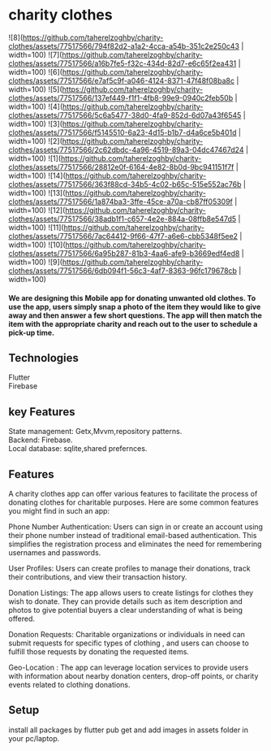 

# charity clothes
![8](https://github.com/taherelzoghby/charity-clothes/assets/77517566/794f82d2-a1a2-4cca-a54b-351c2e250c43 | width=100)
![7](https://github.com/taherelzoghby/charity-clothes/assets/77517566/a16b7fe5-f32c-434d-82d7-e6c65f2ea431 | width=100)
![6](https://github.com/taherelzoghby/charity-clothes/assets/77517566/e7af5c9f-a046-4124-8371-47f48f08ba8c | width=100)
![5](https://github.com/taherelzoghby/charity-clothes/assets/77517566/137ef449-f1f1-4fb8-99e9-0940c2feb50b | width=100)
![4](https://github.com/taherelzoghby/charity-clothes/assets/77517566/5c6a5477-38d0-4fa9-852d-6d07a43f6545 | width=100)
![3](https://github.com/taherelzoghby/charity-clothes/assets/77517566/f5145510-6a23-4d15-b1b7-d4a6ce5b401d | width=100)
![2](https://github.com/taherelzoghby/charity-clothes/assets/77517566/2c62dbdc-4a96-4519-89a3-04dc47467d24 | width=100)
![1](https://github.com/taherelzoghby/charity-clothes/assets/77517566/28812e0f-6164-4e82-8b0d-9bc941151f7f | width=100)
![14](https://github.com/taherelzoghby/charity-clothes/assets/77517566/363f88cd-34b5-4c02-b65c-515e552ac76b | width=100)
![13](https://github.com/taherelzoghby/charity-clothes/assets/77517566/1a874ba3-3ffe-45ce-a70a-cb87ff05309f | width=100)
![12](https://github.com/taherelzoghby/charity-clothes/assets/77517566/38adb1f1-c657-4e2e-884a-08ffb8e547d5 | width=100)
![11](https://github.com/taherelzoghby/charity-clothes/assets/77517566/7ac64412-9f66-47f7-a6e6-cbb5348f5ee2 | width=100)
![10](https://github.com/taherelzoghby/charity-clothes/assets/77517566/6a95b287-81b3-4aa6-afe9-b3669edf4ed8 | width=100)
![9](https://github.com/taherelzoghby/charity-clothes/assets/77517566/6db094f1-56c3-4af7-8363-96fc179678cb | width=100)


#### We are designing this Mobile app for donating unwanted old clothes. To use the app, users simply snap a photo of the item they would like to give away and then answer a few short questions. The app will then match the item with the appropriate charity and reach out to the user to schedule a pick-up time.

## Technologies
Flutter<br>
Firebase<br>
## key Features
State management: Getx,Mvvm,repository patterns.<br>
Backend: Firebase.<br>
Local database: sqlite,shared prefernces.<br> 

## Features
A charity clothes app can offer various features to facilitate the process of donating clothes for charitable purposes. Here are some common features you might find in such an app:

Phone Number Authentication: Users can sign in or create an account using their phone number instead of traditional email-based authentication. This simplifies the registration process and eliminates the need for remembering usernames and passwords.

User Profiles: Users can create profiles to manage their donations, track their contributions, and view their transaction history.

Donation Listings: The app allows users to create listings for clothes they wish to donate. They can provide details such as item description and photos to give potential buyers a clear understanding of what is being offered.

Donation Requests: Charitable organizations or individuals in need can submit requests for specific types of clothing , and users can choose to fulfill those requests by donating the requested items.

Geo-Location : The app can leverage location services to provide users with information about nearby donation centers, drop-off points, or charity events related to clothing donations.

## Setup
install all packages by flutter pub get and add images in assets folder in your pc/laptop.
